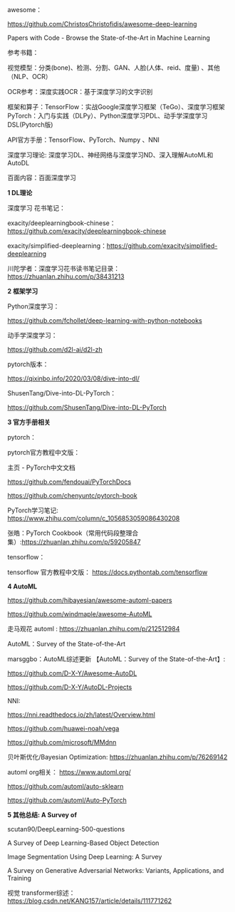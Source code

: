 
awesome：

https://github.com/ChristosChristofidis/awesome-deep-learning

Papers with Code - Browse the State-of-the-Art in Machine Learning


参考书籍：

视觉模型：分类(bone)、检测、分割、GAN、人脸(人体、reid、度量) 、其他（NLP、OCR）

OCR参考：深度实践OCR：基于深度学习的文字识别

框架和算子：TensorFlow：实战Google深度学习框架（TeGo）、深度学习框架PyTorch：入门与实践（DLPy）、Python深度学习PDL、动手学深度学习DSL(Pytorch版)

API官方手册：TensorFlow、PyTorch、Numpy 、NNI


深度学习理论: 深度学习DL、神经网络与深度学习ND、深入理解AutoML和AutoDL

百面内容：百面深度学习

**1  DL理论**

深度学习 花书笔记：

exacity/deeplearningbook-chinese：https://github.com/exacity/deeplearningbook-chinese

exacity/simplified-deeplearning：https://github.com/exacity/simplified-deeplearning

川陀学者：深度学习花书读书笔记目录：https://zhuanlan.zhihu.com/p/38431213

**2  框架学习**

Python深度学习：

https://github.com/fchollet/deep-learning-with-python-notebooks

动手学深度学习：

https://github.com/d2l-ai/d2l-zh

pytorch版本：

https://qixinbo.info/2020/03/08/dive-into-dl/

ShusenTang/Dive-into-DL-PyTorch：

https://github.com/ShusenTang/Dive-into-DL-PyTorch

**3  官方手册相关**

pytorch：

pytorch官方教程中文版：

主页 - PyTorch中文文档

https://github.com/fendouai/PyTorchDocs

https://github.com/chenyuntc/pytorch-book

PyTorch学习笔记: https://www.zhihu.com/column/c_1056853059086430208

张皓：PyTorch Cookbook（常用代码段整理合集）:https://zhuanlan.zhihu.com/p/59205847

tensorflow：

tensorflow 官方教程中文版：  https://docs.pythontab.com/tensorflow

**4  AutoML**

https://github.com/hibayesian/awesome-automl-papers

https://github.com/windmaple/awesome-AutoML


走马观花 automl :   https://zhuanlan.zhihu.com/p/212512984

AutoML：Survey of the State-of-the-Art

marsggbo：AutoML综述更新 【AutoML：Survey of the State-of-the-Art】:

https://github.com/D-X-Y/Awesome-AutoDL

https://github.com/D-X-Y/AutoDL-Projects


NNI:

https://nni.readthedocs.io/zh/latest/Overview.html

https://github.com/huawei-noah/vega

https://github.com/microsoft/MMdnn

贝叶斯优化/Bayesian Optimization: https://zhuanlan.zhihu.com/p/76269142

automl org相关： https://www.automl.org/

https://github.com/automl/auto-sklearn

https://github.com/automl/Auto-PyTorch


**5   其他总结: A Survey of**

scutan90/DeepLearning-500-questions

A Survey of Deep Learning-Based Object Detection

Image Segmentation Using Deep Learning: A Survey

A Survey on Generative Adversarial Networks: Variants, Applications, and Training

视觉 transformer综述： https://blog.csdn.net/KANG157/article/details/111771262
